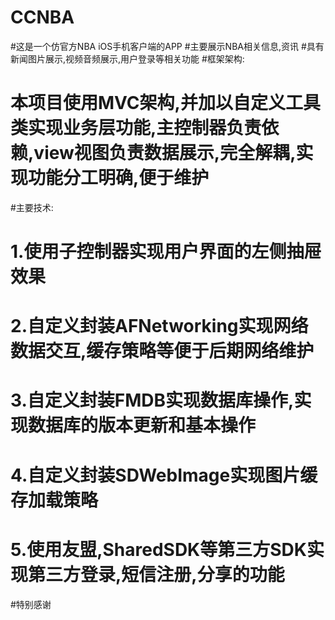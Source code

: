# CCNBA
#这是一个仿官方NBA iOS手机客户端的APP
#主要展示NBA相关信息,资讯
#具有新闻图片展示,视频音频展示,用户登录等相关功能
#框架架构:
# 本项目使用MVC架构,并加以自定义工具类实现业务层功能,主控制器负责依赖,view视图负责数据展示,完全解耦,实现功能分工明确,便于维护
#主要技术:
# 1.使用子控制器实现用户界面的左侧抽屉效果
# 2.自定义封装AFNetworking实现网络数据交互,缓存策略等便于后期网络维护
# 3.自定义封装FMDB实现数据库操作,实现数据库的版本更新和基本操作
# 4.自定义封装SDWebImage实现图片缓存加载策略
# 5.使用友盟,SharedSDK等第三方SDK实现第三方登录,短信注册,分享的功能

#特别感谢
